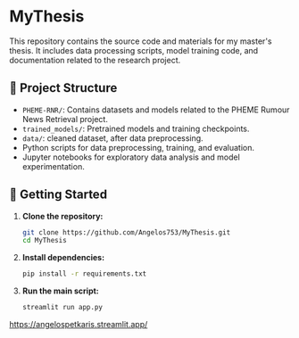 # MyThesis

This repository contains the source code and materials for my master's thesis. It includes data processing scripts, model training code, and documentation related to the research project.

## 📁 Project Structure

- `PHEME-RNR/`: Contains datasets and models related to the PHEME Rumour News Retrieval project.
- `trained_models/`: Pretrained models and training checkpoints.
- `data/`: cleaned dataset, after data preprocessing.
- Python scripts for data preprocessing, training, and evaluation.
- Jupyter notebooks for exploratory data analysis and model experimentation.

## 🚀 Getting Started

1. **Clone the repository:**

   ```bash
   git clone https://github.com/Angelos753/MyThesis.git
   cd MyThesis
   ```

2. **Install dependencies:**

   ```bash
   pip install -r requirements.txt
   ```

3. **Run the main script:**

   ```bash
   streamlit run app.py
   ```

https://angelospetkaris.streamlit.app/
